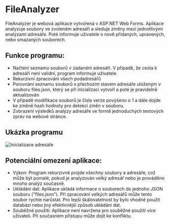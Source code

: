 # FileAnalyzer

FileAnalyzer je webová aplikace vytvořená v ASP.NET Web Forms. Aplikace analyzuje soubory ve zvoleném adresáři a sleduje změny mezi jednotlivými analýzami adresáře. Poté informuje uživatele o nově přidaných, upravených, nebo smazaných souborech.

## Funkce programu:

* Načtení seznamu souborů v zadaném adresáři. V případě, že cesta k adresáři není validní, program informuje uživatele.
* Rekurzivní zpracování všech podadresářů
* Porovnání seznamu souborů s přechozím stavem adresáře uloženým v souboru files.json, který se při inicializaci vytvoří a poté je pravidelně aktualizován
* V případě modifikace souborů je číslo verze povýšeno o 1 a dále dojde ke změně hash hodnoty pro detekci změn v souboru.
* Zobrazení výsledků analýzy adresáře ve formě jednoduchých textových zpráv na webové stránce.

## Ukázka programu

![Inicializace adresáře](.FileAnalyzer/FileAnalyzer/README/init.PNG)

## Potenciální omezení aplikace:

* Výkon: Program rekurzivně projde všechny soubory a adresáře, což může být pomalé, pokud je analyzován velký adresář nebo je prováděno mnoho analýz současně.
* Ukládání dat: Aplikace ukládá informace o souborech do jednoho JSON souboru ("files.json"). Při zpracování velkých adresářů může tento soubor rychle narůstat. Pro lepší škálovatelnost by bylo vhodné použít databázi nebo jiný efektivnější způsob ukládání dat.
* Souběžné použití: Aplikace není navržena pro souběžné použití více uživateli. Při současném přístupu může dojít ke konfliktu.
